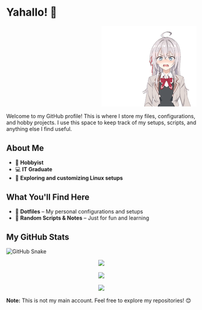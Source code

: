 # Yahallo! 👋

<p align="right">
  <img src="./Images/roshidere.gif" alt="6" width="50%" />
</p>

Welcome to my GitHub profile! This is where I store my files, configurations, and hobby projects. I use this space to keep track of my setups, scripts, and anything else I find useful.

## About Me
- 🎨 **Hobbyist**
- 💻 **IT Graduate**
- 🔧 **Exploring and customizing Linux setups**

## What You'll Find Here
- 📂 **Dotfiles** – My personal configurations and setups
- 📝 **Random Scripts & Notes** – Just for fun and learning

## My GitHub Stats

![GitHub Snake](https://raw.githubusercontent.com/Sumichaaan19/Sumichaaan19/output/github-contribution-grid-snake.svg)

<p align="center">
  <img src="https://github-profile-summary-cards.vercel.app/api/cards/profile-details?username=Sumichaaan19&theme=github" />
</p>
<p align="center">
  <img src="https://github-profile-summary-cards.vercel.app/api/cards/profile-details?username=Sumichaaan19&theme=github" />
</p>



<p align="center">
  <img src="https://github-profile-summary-cards.vercel.app/api/cards/most-commit-language?username=Sumichaaan19&theme=github" />
</p>




**Note:** This is not my main account. Feel free to explore my repositories! 😊

